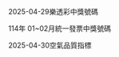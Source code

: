 
2025-04-29樂透彩中獎號碼

                                
114年 01~02月統一發票中獎號碼
                             
2025-04-30空氣品質指標
                              